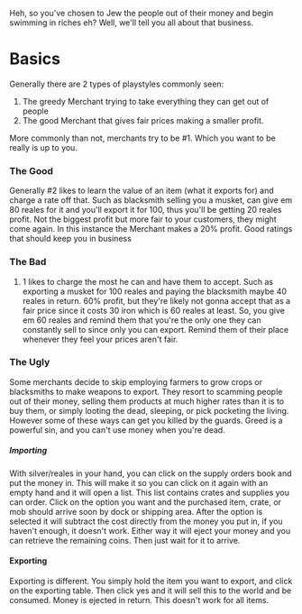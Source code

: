 Heh, so you've chosen to Jew the people out of their money and begin
swimming in riches eh? Well, we'll tell you all about that business.

# Basics

Generally there are 2 types of playstyles commonly seen:

1.  The greedy Merchant trying to take everything they can get out of
    people
2.  The good Merchant that gives fair prices making a smaller profit.

More commonly than not, merchants try to be \#1. Which you want to be
really is up to you.

### The Good

Generally \#2 likes to learn the value of an item (what it exports for)
and charge a rate off that. Such as blacksmith selling you a musket, can
give em 80 reales for it and you'll export it for 100, thus you'll be
getting 20 reales profit. Not the biggest profit but more fair to your
customers, they might come again. In this instance the Merchant makes a
20% profit. Good ratings that should keep you in business

### The Bad

1.  1 likes to charge the most he can and have them to accept. Such as
    exporting a musket for 100 reales and paying the blacksmith maybe 40
    reales in return. 60% profit, but they're likely not gonna accept
    that as a fair price since it costs 30 iron which is 60 reales at
    least. So, you give em 60 reales and remind them that you're the
    only one they can constantly sell to since only you can export.
    Remind them of their place whenever they feel your prices aren't
    fair.

### The Ugly

Some merchants decide to skip employing farmers to grow crops or
blacksmiths to make weapons to export. They resort to scamming people
out of their money, selling them products at much higher rates than it
is to buy them, or simply looting the dead, sleeping, or pick pocketing
the living. However some of these ways can get you killed by the guards.
Greed is a powerful sin, and you can't use money when you're dead.

##### Importing

With silver/reales in your hand, you can click on the supply orders book
and put the money in. This will make it so you can click on it again
with an empty hand and it will open a list. This list contains crates
and supplies you can order. Click on the option you want and the
purchased item, crate, or mob should arrive soon by dock or shipping
area. After the option is selected it will subtract the cost directly
from the money you put in, if you haven't enough, it doesn't work.
Either way it will eject your money and you can retrieve the remaining
coins. Then just wait for it to arrive.

#### Exporting

Exporting is different. You simply hold the item you want to export, and
click on the exporting table. Then click yes and it will sell this to
the world and be consumed. Money is ejected in return. This doesn't work
for all items.